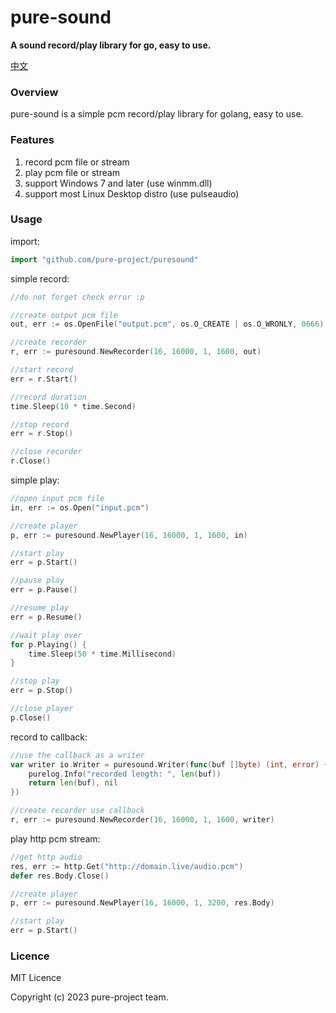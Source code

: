 # pure-sound

**A sound record/play library for go, easy to use.**

[中文](doc/README_cn.md)



### Overview

pure-sound is a simple pcm record/play library for golang, easy to use.



### Features

1. record pcm file or stream
2. play pcm file or stream
3. support Windows 7 and later (use winmm.dll)
4. support  most Linux Desktop distro (use pulseaudio)



### Usage

import:

```go
import "github.com/pure-project/puresound"
```

simple record:

```go
//do not forget check error :p

//create output pcm file
out, err := os.OpenFile("output.pcm", os.O_CREATE | os.O_WRONLY, 0666)

//create recorder
r, err := puresound.NewRecorder(16, 16000, 1, 1600, out)

//start record
err = r.Start()

//record duration
time.Sleep(10 * time.Second)

//stop record
err = r.Stop()

//close recorder
r.Close()
```

simple play:

```go
//open input pcm file
in, err := os.Open("input.pcm")

//create player
p, err := puresound.NewPlayer(16, 16000, 1, 1600, in)

//start play
err = p.Start()

//pause play
err = p.Pause()

//resume play
err = p.Resume()

//wait play over
for p.Playing() {
	time.Sleep(50 * time.Millisecond)
}

//stop play
err = p.Stop()

//close player
p.Close()
```

record to callback:

```go
//use the callback as a writer
var writer io.Writer = puresound.Writer(func(buf []byte) (int, error) {
	purelog.Info("recorded length: ", len(buf))
	return len(buf), nil
})

//create recorder use callback
r, err := puresound.NewRecorder(16, 16000, 1, 1600, writer)
```

play http pcm stream:

```go
//get http audio
res, err := http.Get("http://domain.live/audio.pcm")
defer res.Body.Close()

//create player
p, err := puresound.NewPlayer(16, 16000, 1, 3200, res.Body)

//start play
err = p.Start()
```



### Licence

MIT Licence

Copyright (c) 2023 pure-project team.